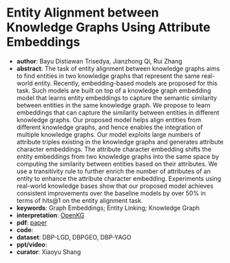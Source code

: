 # Entity Alignment between Knowledge Graphs Using Attribute Embeddings 
- **author**: Bayu Distiawan Trisedya, Jianzhong Qi, Rui Zhang  
- **abstract**: The task of entity alignment between knowledge graphs aims to find entities in two knowledge graphs that represent the same real-world entity. Recently, embedding-based models are proposed for this task. Such models are built on top of a knowledge graph embedding model that learns entity embeddings to capture the semantic similarity between entities in the same knowledge graph. We propose to learn embeddings that can capture the similarity between entities in different knowledge graphs. Our proposed model helps align entities from different knowledge graphs, and hence enables the integration of multiple knowledge graphs. Our model exploits large numbers of attribute triples existing in the knowledge graphs and generates attribute character embeddings. The attribute character embedding shifts the entity embeddings from two knowledge graphs into the same space by computing the similarity between entities based on their attributes. We use a transitivity rule to further enrich the number of attributes of an entity to enhance the attribute character embedding. Experiments using real-world knowledge bases show that our proposed model achieves consistent improvements over the baseline models by over 50% in terms of hits@1 on the entity alignment task.
- **keywords**: Graph Embeddings; Entity Linking; Knowledge Graph
- **interpretation**: [OpenKG](https://mp.weixin.qq.com/s/Q-NlOwypscK8x2vooS2B8w)
- **pdf**: [paper](https://aaai.org/ojs/index.php/AAAI/article/view/3798)
- **code**:
- **dataset**:  DBP-LGD, DBPGEO, DBP-YAGO
- **ppt/video**:
- **curator**: Xiaoyu Shang 
